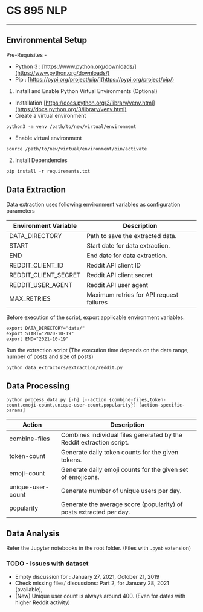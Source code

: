 
# CS 895 NLP 

---

## Environmental Setup

Pre-Requisites - 
* Python 3 : [https://www.python.org/downloads/](https://www.python.org/downloads/)
* Pip : [https://pypi.org/project/pip/](https://pypi.org/project/pip/)

1. Install and Enable Python Virtual Environments (Optional)

* Installation [https://docs.python.org/3/library/venv.html](https://docs.python.org/3/library/venv.html)
* Create a virtual environment
```shell
python3 -m venv /path/to/new/virtual/environment
```
* Enable virtual environment
```shell
source /path/to/new/virtual/environment/bin/activate
```

2. Install Dependencies
```shell
pip install -r requirements.txt
```


## Data Extraction

Data extraction uses following environment variables as configuration parameters

| Environment Variable | Description                        |
|---	                |---	                            |
| DATA_DIRECTORY        | Path to save the extracted data.  |
| START                 | Start date for data extraction.   |
| END                   | End date for data extraction.     |
| REDDIT_CLIENT_ID      | Reddit API client ID              |
| REDDIT_CLIENT_SECRET  | Reddit API client secret          |
| REDDIT_USER_AGENT     | Reddit API user agent             |
| MAX_RETRIES           | Maximum retries for API request failures |

Before execution of the script, export applicable environment variables.

```shell
export DATA_DIRECTORY="data/"
export START="2020-10-19"
export END="2021-10-19"
```

Run the extraction script (The execution time depends on the date range, number of posts and size of posts)
```shell
python data_extractors/extraction/reddit.py
```

## Data Processing

```shell
python process_data.py [-h] [--action {combine-files,token-count,emoji-count,unique-user-count,popularity}] [action-specific-params]
```

| Action        | Description                                                               |
|---            |---                                                                        |
| combine-files | Combines individual files generated by the Reddit extraction script.      |
| token-count   | Generate daily token counts for the given tokens.                         |
| emoji-count   | Generate daily emoji counts for the given set of emojicons.               |
| unique-user-count | Generate number of unique users per day.                              |
| popularity        | Generate the average score (popularity) of posts extracted per day.   |

## Data Analysis

Refer the Jupyter notebooks in the root folder. (Files with `.pynb` extension)

### TODO - Issues with dataset
* Empty discussion for : January 27, 2021, October 21, 2019
* Check missing files/ discussions: Part 2, for January 28, 2021 (available),
* (New) Unique user count is always around 400. (Even for dates with higher Reddit activity)